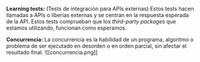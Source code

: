 **Learning tests:** (Tests de integración para APIs externas) Estos tests hacen llamadas a APIs o liberías externas y se centran en la respuesta esperada de la API.
Estos tests comprueban que los *third-party packages* que estamos utilizando, funcionan como esperamos.

**Concurrencia:** La concurrencia es la habilidad de un programa, algoritmo o problema de ser ejecutado en desorden o en orden parcial, sin afectar el resultado final.
![[concurrencia.png]]
